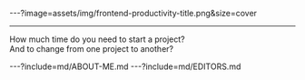 ---?image=assets/img/frontend-productivity-title.png&size=cover

---
How much time do you need to start a project?  
And to change from one project to another?

---?include=md/ABOUT-ME.md
---?include=md/EDITORS.md
